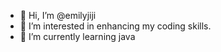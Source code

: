 - 👋 Hi, I’m @emilyjiji
- 👀 I’m interested in enhancing my coding skills.
- 🌱 I’m currently learning java

<!---
emilyjiji/emilyjiji is a ✨ special ✨ repository because its `README.md` (this file) appears on your GitHub profile.
You can click the Preview link to take a look at your changes.
--->

